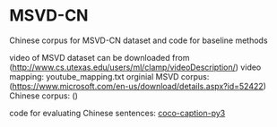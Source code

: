 # MSVD-CN
Chinese corpus for MSVD-CN dataset and code for baseline methods

video of MSVD dataset can be downloaded from (http://www.cs.utexas.edu/users/ml/clamp/videoDescription/)
video mapping: youtube_mapping.txt
orginial MSVD corpus: (https://www.microsoft.com/en-us/download/details.aspx?id=52422)
Chinese corpus: ()

code for evaluating Chinese sentences: [coco-caption-py3](https://github.com/entalent/coco-caption-py3)

